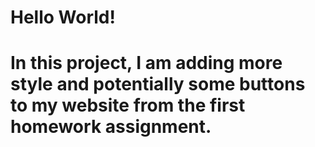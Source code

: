 # Hello World! #

# In this project, I am adding more style and potentially some buttons to my website from the first homework assignment. #
